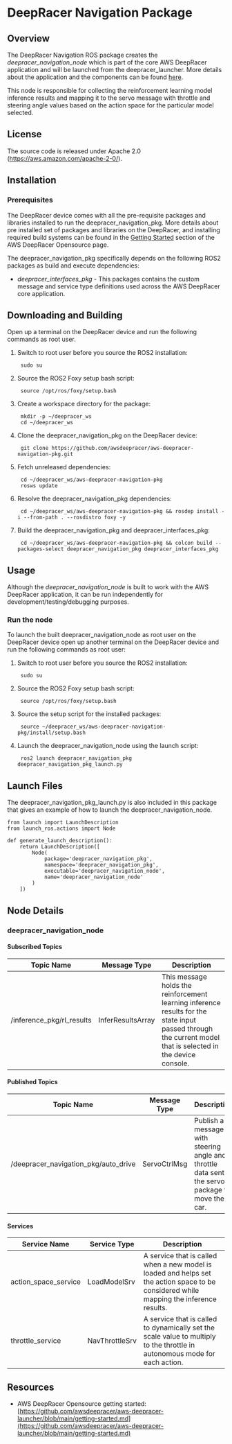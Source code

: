 # DeepRacer Navigation Package 

## Overview

The DeepRacer Navigation ROS package creates the *deepracer_navigation_node* which is part of the core AWS DeepRacer application and will be launched from the deepracer_launcher. More details about the application and the components can be found [here](https://github.com/awsdeepracer/aws-deepracer-launcher).

This node is responsible for collecting the reinforcement learning model inference results and mapping it to the servo message with throttle and steering angle values based on the action space for the particular model selected.

## License

The source code is released under Apache 2.0 (https://aws.amazon.com/apache-2-0/).

## Installation

### Prerequisites

The DeepRacer device comes with all the pre-requisite packages and libraries installed to run the deepracer_navigation_pkg. More details about pre installed set of packages and libraries on the DeepRacer, and installing required build systems can be found in the [Getting Started](https://github.com/awsdeepracer/aws-deepracer-launcher/blob/main/getting-started.md) section of the AWS DeepRacer Opensource page.

The deepracer_navigation_pkg specifically depends on the following ROS2 packages as build and execute dependencies:

* *deepracer_interfaces_pkg* - This packages contains the custom message and service type definitions used across the AWS DeepRacer core application.

## Downloading and Building

Open up a terminal on the DeepRacer device and run the following commands as root user.

1. Switch to root user before you source the ROS2 installation:

        sudo su

1. Source the ROS2 Foxy setup bash script:

        source /opt/ros/foxy/setup.bash 

1. Create a workspace directory for the package:

        mkdir -p ~/deepracer_ws
        cd ~/deepracer_ws

1. Clone the deepracer_navigation_pkg on the DeepRacer device:

        git clone https://github.com/awsdeepracer/aws-deepracer-navigation-pkg.git

1. Fetch unreleased dependencies:

        cd ~/deepracer_ws/aws-deepracer-navigation-pkg
        rosws update

1. Resolve the deepracer_navigation_pkg dependencies:

        cd ~/deepracer_ws/aws-deepracer-navigation-pkg && rosdep install -i --from-path . --rosdistro foxy -y

1. Build the deepracer_navigation_pkg and deepracer_interfaces_pkg:

        cd ~/deepracer_ws/aws-deepracer-navigation-pkg && colcon build --packages-select deepracer_navigation_pkg deepracer_interfaces_pkg

## Usage

Although the *deepracer_navigation_node* is built to work with the AWS DeepRacer application, it can be run independently for development/testing/debugging purposes.

### Run the node

To launch the built deepracer_navigation_node as root user on the DeepRacer device open up another terminal on the DeepRacer device and run the following commands as root user:

1. Switch to root user before you source the ROS2 installation:

        sudo su

1. Source the ROS2 Foxy setup bash script:

        source /opt/ros/foxy/setup.bash 

1. Source the setup script for the installed packages:

        source ~/deepracer_ws/aws-deepracer-navigation-pkg/install/setup.bash 

1. Launch the deepracer_navigation_node using the launch script:

        ros2 launch deepracer_navigation_pkg deepracer_navigation_pkg_launch.py

## Launch Files

The deepracer_navigation_pkg_launch.py is also included in this package that gives an example of how to launch the deepracer_navigation_node.

    from launch import LaunchDescription
    from launch_ros.actions import Node

    def generate_launch_description():
        return LaunchDescription([
            Node(
                package='deepracer_navigation_pkg',
                namespace='deepracer_navigation_pkg',
                executable='deepracer_navigation_node',
                name='deepracer_navigation_node'
            )
        ])

## Node Details

### deepracer_navigation_node

#### Subscribed Topics

| Topic Name | Message Type | Description |
| ---------- | ------------ | ----------- |
|/inference_pkg/rl_results|InferResultsArray|This message holds the reinforcement learning inference results for the state input passed through the current model that is selected in the device console.|


#### Published Topics

| Topic Name | Message Type | Description |
| ---------- | ------------ | ----------- |
|/deepracer_navigation_pkg/auto_drive|ServoCtrlMsg|Publish a message with steering angle and throttle data sent to the servo package to move the car.|

#### Services

| Service Name | Service Type | Description |
| ---------- | ------------ | ----------- |
|action_space_service|LoadModelSrv|A service that is called when a new model is loaded and helps set the action space to be considered while mapping the inference results.|
|throttle_service|NavThrottleSrv|A service that is called to dynamically set the scale value to multiply to the throttle in autonomous mode for each action.|

## Resources

* AWS DeepRacer Opensource getting started: [https://github.com/awsdeepracer/aws-deepracer-launcher/blob/main/getting-started.md](https://github.com/awsdeepracer/aws-deepracer-launcher/blob/main/getting-started.md)

